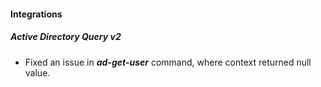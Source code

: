 #### Integrations

##### Active Directory Query v2

- Fixed an issue in ***ad-get-user*** command, where context returned null value.
